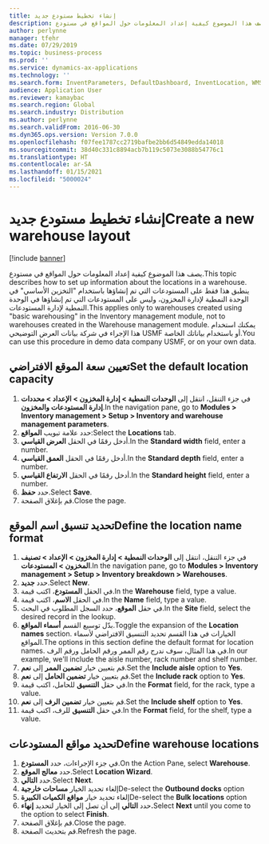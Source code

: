 ```yaml
---
title: إنشاء تخطيط مستودع جديد
description: يصف هذا الموضوع كيفية إعداد المعلومات حول المواقع في مستودع.
author: perlynne
manager: tfehr
ms.date: 07/29/2019
ms.topic: business-process
ms.prod: ''
ms.service: dynamics-ax-applications
ms.technology: ''
ms.search.form: InventParameters, DefaultDashboard, InventLocation, WMSLocationWizard
audience: Application User
ms.reviewer: kamaybac
ms.search.region: Global
ms.search.industry: Distribution
ms.author: perlynne
ms.search.validFrom: 2016-06-30
ms.dyn365.ops.version: Version 7.0.0
ms.openlocfilehash: f07fee1787cc2719bafbe2bb6d54849edda14018
ms.sourcegitcommit: 38d40c331c8894acb7b119c5073e3088b54776c1
ms.translationtype: HT
ms.contentlocale: ar-SA
ms.lasthandoff: 01/15/2021
ms.locfileid: "5000024"
---
```

# <a name="create-a-new-warehouse-layout"></a><span data-ttu-id="7a736-103">إنشاء تخطيط مستودع جديد</span><span class="sxs-lookup"><span data-stu-id="7a736-103">Create a new warehouse layout</span></span>

[!include [banner](../../includes/banner.md)]

<span data-ttu-id="7a736-104">يصف هذا الموضوع كيفية إعداد المعلومات حول المواقع في مستودع.</span><span class="sxs-lookup"><span data-stu-id="7a736-104">This topic describes how to set up information about the locations in a warehouse.</span></span> <span data-ttu-id="7a736-105">ينطبق هذا فقط على المستودعات التي تم إنشاؤها باستخدام "التخزين الأساسي" في الوحدة النمطية لإدارة المخزون، وليس على المستودعات التي تم إنشاؤها في الوحدة النمطية لإدارة المستودعات.</span><span class="sxs-lookup"><span data-stu-id="7a736-105">This applies only to warehouses created using "basic warehousing" in the Inventory management module, not to warehouses created in the Warehouse management module.</span></span> <span data-ttu-id="7a736-106">يمكنك استخدام هذا الإجراء في شركة بيانات العرض التوضيحي USMF أو باستخدام بياناتك الخاصة.</span><span class="sxs-lookup"><span data-stu-id="7a736-106">You can use this procedure in demo data company USMF, or on your own data.</span></span>


## <a name="set-the-default-location-capacity"></a><span data-ttu-id="7a736-107">تعيين سعة الموقع الافتراضي</span><span class="sxs-lookup"><span data-stu-id="7a736-107">Set the default location capacity</span></span>
1. <span data-ttu-id="7a736-108">في جزء التنقل، انتقل إلى **الوحدات النمطية > إدارة المخزون > الإعداد > محددات إدارة المستودعات والمخزون‬**.</span><span class="sxs-lookup"><span data-stu-id="7a736-108">In the navigation pane, go to **Modules > Inventory management > Setup > Inventory and warehouse management parameters**.</span></span>
2. <span data-ttu-id="7a736-109">حدد علامة تبويب **المواقع**:</span><span class="sxs-lookup"><span data-stu-id="7a736-109">Select the **Locations** tab.</span></span>
3. <span data-ttu-id="7a736-110">أدخل رقمًا في الحقل **العرض القياسي**.</span><span class="sxs-lookup"><span data-stu-id="7a736-110">In the **Standard width** field, enter a number.</span></span>
4. <span data-ttu-id="7a736-111">أدخل رقمًا في الحقل **العمق القياسي‬**.</span><span class="sxs-lookup"><span data-stu-id="7a736-111">In the **Standard depth** field, enter a number.</span></span>
5. <span data-ttu-id="7a736-112">أدخل رقمًا في الحقل **الارتفاع القياسي‬**.</span><span class="sxs-lookup"><span data-stu-id="7a736-112">In the **Standard height** field, enter a number.</span></span>
6. <span data-ttu-id="7a736-113">حدد **حفظ**.</span><span class="sxs-lookup"><span data-stu-id="7a736-113">Select **Save**.</span></span>
7. <span data-ttu-id="7a736-114">قم بإغلاق الصفحة.</span><span class="sxs-lookup"><span data-stu-id="7a736-114">Close the page.</span></span>

## <a name="define-the-location-name-format"></a><span data-ttu-id="7a736-115">تحديد تنسيق اسم الموقع</span><span class="sxs-lookup"><span data-stu-id="7a736-115">Define the location name format</span></span>
1. <span data-ttu-id="7a736-116">في جزء التنقل، انتقل إلى **الوحدات النمطية > إدارة المخزون > الإعداد > تصنيف المخزون‬ > المستودعات**.</span><span class="sxs-lookup"><span data-stu-id="7a736-116">In the navigation pane, go to **Modules > Inventory management > Setup > Inventory breakdown > Warehouses**.</span></span>
2. <span data-ttu-id="7a736-117">حدد **جديد**.</span><span class="sxs-lookup"><span data-stu-id="7a736-117">Select **New**.</span></span>
3. <span data-ttu-id="7a736-118">في الحقل **المستودع**، اكتب قيمة.</span><span class="sxs-lookup"><span data-stu-id="7a736-118">In the **Warehouse** field, type a value.</span></span>
4. <span data-ttu-id="7a736-119">في الحقل **الاسم**، اكتب قيمة.</span><span class="sxs-lookup"><span data-stu-id="7a736-119">In the **Name** field, type a value.</span></span>
5. <span data-ttu-id="7a736-120">في حقل **الموقع**، حدد السجل المطلوب في البحث.</span><span class="sxs-lookup"><span data-stu-id="7a736-120">In the **Site** field, select the desired record in the lookup.</span></span>
6. <span data-ttu-id="7a736-121">بدّل توسيع القسم **أسماء المواقع**.</span><span class="sxs-lookup"><span data-stu-id="7a736-121">Toggle the expansion of the **Location names** section.</span></span> <span data-ttu-id="7a736-122">الخيارات في هذا القسم تحديد التنسيق الافتراضي لأسماء المواقع.</span><span class="sxs-lookup"><span data-stu-id="7a736-122">The options in this section define the default format for location names.</span></span> <span data-ttu-id="7a736-123">في هذا المثال، سوف ندرج رقم الممر ورقم الحامل ورقم الرف.</span><span class="sxs-lookup"><span data-stu-id="7a736-123">In our example, we'll include the aisle number, rack number and shelf number.</span></span>  
7. <span data-ttu-id="7a736-124">قم بتعيين خيار **تضمين الممر‬** إلى **نعم**.</span><span class="sxs-lookup"><span data-stu-id="7a736-124">Set the **Include aisle** option to **Yes**.</span></span>
8. <span data-ttu-id="7a736-125">قم بتعيين خيار **تضمين الحامل** إلى **نعم**.</span><span class="sxs-lookup"><span data-stu-id="7a736-125">Set the **Include rack** option to **Yes**.</span></span> 
9. <span data-ttu-id="7a736-126">في حقل **التنسيق** للحامل، اكتب قيمة.</span><span class="sxs-lookup"><span data-stu-id="7a736-126">In the **Format** field, for the rack, type a value.</span></span>
10. <span data-ttu-id="7a736-127">قم بتعيين خيار **تضمين الرف** إلى **نعم**.</span><span class="sxs-lookup"><span data-stu-id="7a736-127">Set the **Include shelf** option to **Yes**.</span></span>
11. <span data-ttu-id="7a736-128">في حقل **التنسيق** للرف، اكتب قيمة.</span><span class="sxs-lookup"><span data-stu-id="7a736-128">In the **Format** field, for the shelf, type a value.</span></span>

## <a name="define-warehouse-locations"></a><span data-ttu-id="7a736-129">تحديد مواقع المستودعات</span><span class="sxs-lookup"><span data-stu-id="7a736-129">Define warehouse locations</span></span>
1. <span data-ttu-id="7a736-130">في جزء الإجراءات، حدد **المستودع**.</span><span class="sxs-lookup"><span data-stu-id="7a736-130">On the Action Pane, select **Warehouse**.</span></span>
2. <span data-ttu-id="7a736-131">حدد **معالج الموقع**.</span><span class="sxs-lookup"><span data-stu-id="7a736-131">Select **Location Wizard**.</span></span>
3. <span data-ttu-id="7a736-132">حدد **التالي**.</span><span class="sxs-lookup"><span data-stu-id="7a736-132">Select **Next**.</span></span>
4. <span data-ttu-id="7a736-133">إلغاء تحديد الخيار **مساحات خارجية**</span><span class="sxs-lookup"><span data-stu-id="7a736-133">De-select the **Outbound docks** option</span></span>
5. <span data-ttu-id="7a736-134">إلغاء تحديد خيار **مواقع الكميات الكبيرة**</span><span class="sxs-lookup"><span data-stu-id="7a736-134">De-select the **Bulk locations** option</span></span>
6. <span data-ttu-id="7a736-135">حدد **التالي** إلى أن تصل إلى الخيار لتحديد **إنهاء.**</span><span class="sxs-lookup"><span data-stu-id="7a736-135">Select **Next** until you come to the option to select **Finish**.</span></span>
7. <span data-ttu-id="7a736-136">قم بإغلاق الصفحة.</span><span class="sxs-lookup"><span data-stu-id="7a736-136">Close the page.</span></span>
8. <span data-ttu-id="7a736-137">قم بتحديث الصفحة.</span><span class="sxs-lookup"><span data-stu-id="7a736-137">Refresh the page.</span></span>


